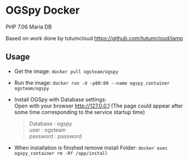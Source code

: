 # OGSpy Docker

PHP 7.06 Maria DB

Based on work done by tutumcloud
https://github.com/tutumcloud/lamp

## Usage

-   Get the image: `docker pull ogsteam/ogspy`

-   Run the image: `docker run -d -p80:80 --name ogspy_container ogsteam/ogspy`

-   Install OGSpy with Database settings:  
  Open with your browser http://127.0.0.1 (The page could appear after some time corresponding to the service startup time)

    >   Database : ogspy  
    >   user : ogsteam  
    >   password : password

-   When installation is finished remove install Folder:
  `docker exec ogspy_container rm -Rf /app/install`
